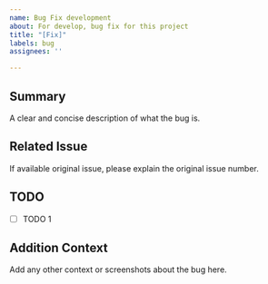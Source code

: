 ```yaml
---
name: Bug Fix development
about: For develop, bug fix for this project
title: "[Fix]"
labels: bug
assignees: ''

---
```


## Summary<br/>
A clear and concise description of what the bug is.

## Related Issue<br/>
If available original issue, please explain the original issue number.

## TODO<br/>
- [ ] TODO 1

## Addition Context<br/>
Add any other context or screenshots about the bug here.
